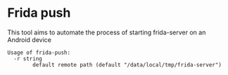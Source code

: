 # Frida push

This tool aims to automate the process of starting frida-server on an Android device

```
Usage of frida-push:
  -r string
        default remote path (default "/data/local/tmp/frida-server")
```